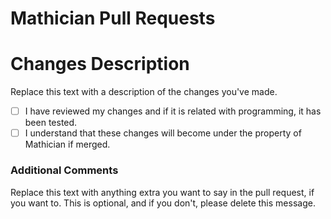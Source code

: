 # Mathician Pull Requests

<!--
Hey there! Thanks for showing interest in opening a pull request for Mathician.

Please make sure that your changes follows both of the conditions as it can make it easier for your pull request to be reviewed and merged potentially.
Put a x in the box if you agree to the condition(s).


<!-- Thanks for your change to Mathician! -->

# Changes Description
Replace this text with a description of the changes you've made.

- [ ] I have reviewed my changes and if it is related with programming, it has been tested.
- [ ] I understand that these changes will become under the property of Mathician if merged.

### Additional Comments


Replace this text with anything extra you want to say in the pull request, if you want to. This is optional, and if you don't, please delete this message.
